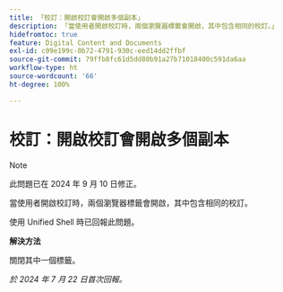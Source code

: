 ```yaml
---
title: 「校訂：開啟校訂會開啟多個副本」
description: 「當使用者開啟校訂時，兩個瀏覽器標籤會開啟，其中包含相同的校訂。」
hidefromtoc: true
feature: Digital Content and Documents
exl-id: c09e199c-0b72-4791-930c-eed14dd2ffbf
source-git-commit: 79ffb8fc61d5dd80b91a27b71018400c591da6aa
workflow-type: ht
source-wordcount: '66'
ht-degree: 100%

---
```


# 校訂：開啟校訂會開啟多個副本

>[!NOTE]
>
>此問題已在 2024 年 9 月 10 日修正。

當使用者開啟校訂時，兩個瀏覽器標籤會開啟，其中包含相同的校訂。

使用 Unified Shell 時已回報此問題。

**解決方法**

關閉其中一個標籤。

_於 2024 年 7 月 22 日首次回報。_
